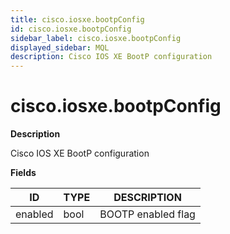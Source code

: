 ```yaml
---
title: cisco.iosxe.bootpConfig
id: cisco.iosxe.bootpConfig
sidebar_label: cisco.iosxe.bootpConfig
displayed_sidebar: MQL
description: Cisco IOS XE BootP configuration
---
```


# cisco.iosxe.bootpConfig

**Description**

Cisco IOS XE BootP configuration

**Fields**

| ID      | TYPE | DESCRIPTION        |
| ------- | ---- | ------------------ |
| enabled | bool | BOOTP enabled flag |
